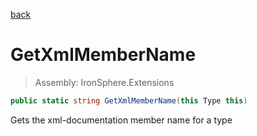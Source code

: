 ﻿

[back](/IronSphere.Extensions/types/TypeExtension)

# GetXmlMemberName

> Assembly: IronSphere.Extensions

```csharp
public static string GetXmlMemberName(this Type this)
```

Gets the xml-documentation member name for a type

 